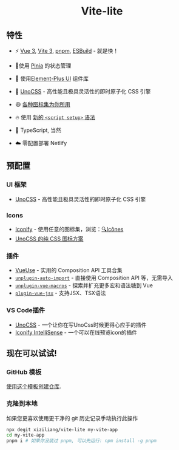 <p align='center'>
 	<h1 align='center'>
    Vite-lite
	</h1>
</p>


## 特性

- ⚡️ [Vue 3](https://github.com/vuejs/core), [Vite 3](https://github.com/vitejs/vite), [pnpm](https://pnpm.io/), [ESBuild](https://github.com/evanw/esbuild) - 就是快！

- 🍍使用 [Pinia](https://pinia.vuejs.org) 的状态管理

- 🍭 使用[Element-Plus UI](https://element-plus.org/zh-CN/) 组件库

- 🎨 [UnoCSS](https://github.com/unocss/unocss) - 高性能且极具灵活性的即时原子化 CSS 引擎

- 😃 [各种图标集为你所用](https://github.com/antfu/unocss/tree/main/packages/preset-icons)

- 🔥 使用 [新的 `<script setup>` 语法](https://github.com/vuejs/rfcs/pull/227)

- 🦾 TypeScript, 当然

- ☁️ 零配置部署 Netlify



## 预配置

### UI 框架

- [UnoCSS](https://github.com/antfu/unocss) - 高性能且极具灵活性的即时原子化 CSS 引擎

### Icons

- [Iconify](https://iconify.design) - 使用任意的图标集，浏览：[🔍Icônes](https://icones.netlify.app/)
- [UnoCSS 的纯 CSS 图标方案](https://github.com/antfu/unocss/tree/main/packages/preset-icons)

### 插件

- [VueUse](https://github.com/antfu/vueuse) - 实用的 Composition API 工具合集
- [`unplugin-auto-import`](https://github.com/antfu/unplugin-auto-import) - 直接使用 Composition API 等，无需导入
- [`unplugin-vue-macros`](https://github.com/sxzz/unplugin-vue-macros) - 探索并扩充更多宏和语法糖到 Vue
- [`plugin-vue-jsx`](https://github.com/vitejs/vite/tree/main/packages/plugin-vue-jsx) - 支持JSX、TSX语法

### VS Code插件

- [UnoCSS](https://marketplace.visualstudio.com/items?itemName=antfu.unocss) - 一个让你在写UnoCss时候更得心应手的插件
- [Iconify IntelliSense](https://marketplace.visualstudio.com/items?itemName=antfu.iconify) - 一个可以在线预览icon的插件

## 现在可以试试!


### GitHub 模板

[使用这个模板创建仓库](https://github.com/xiziliang/vite-lite/generate).

### 克隆到本地

如果您更喜欢使用更干净的 git 历史记录手动执行此操作

```bash
npx degit xiziliang/vite-lite my-vite-app
cd my-vite-app
pnpm i # 如果你没装过 pnpm, 可以先运行: npm install -g pnpm
```
